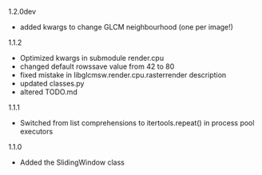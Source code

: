 1.2.0dev
- added kwargs to change GLCM neighbourhood (one per image!)

1.1.2
- Optimized kwargs in submodule render.cpu
- changed default rowssave value from 42 to 80
- fixed mistake in libglcmsw.render.cpu.rasterrender description
- updated classes.py
- altered TODO.md

1.1.1
- Switched from list comprehensions to itertools.repeat() in process pool executors

1.1.0
- Added the SlidingWindow class